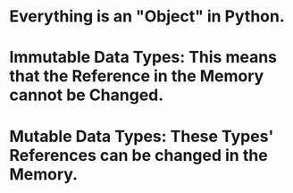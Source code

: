 # Everything is an "Object" in Python.
# Immutable Data Types: This means that the Reference in the Memory cannot be Changed.
# Mutable Data Types: These Types' References can be changed in the Memory.
